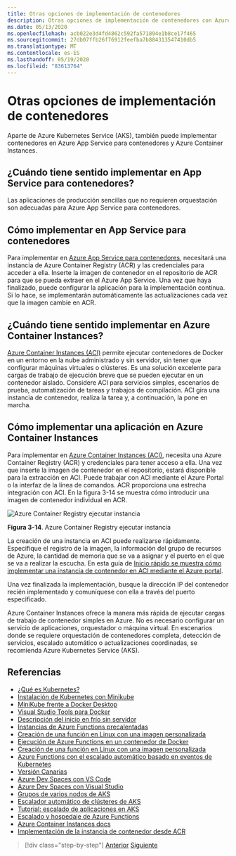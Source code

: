 ```yaml
---
title: Otras opciones de implementación de contenedores
description: Otras opciones de implementación de contenedores con Azure
ms.date: 05/13/2020
ms.openlocfilehash: acb022e3d4fd4862c592fa571894e1b8ce17f465
ms.sourcegitcommit: 27db07ffb26f76912feefba7b884313547410db5
ms.translationtype: MT
ms.contentlocale: es-ES
ms.lasthandoff: 05/19/2020
ms.locfileid: "83613764"
---
```

# <a name="other-container-deployment-options"></a>Otras opciones de implementación de contenedores

Aparte de Azure Kubernetes Service (AKS), también puede implementar contenedores en Azure App Service para contenedores y Azure Container Instances.

## <a name="when-does-it-make-sense-to-deploy-to-app-service-for-containers"></a>¿Cuándo tiene sentido implementar en App Service para contenedores?

Las aplicaciones de producción sencillas que no requieren orquestación son adecuadas para Azure App Service para contenedores.

## <a name="how-to-deploy-to-app-service-for-containers"></a>Cómo implementar en App Service para contenedores

Para implementar en [Azure App Service para contenedores](https://azure.microsoft.com/services/app-service/containers/), necesitará una instancia de Azure Container Registry (ACR) y las credenciales para acceder a ella. Inserte la imagen de contenedor en el repositorio de ACR para que se pueda extraer en el Azure App Service. Una vez que haya finalizado, puede configurar la aplicación para la implementación continua. Si lo hace, se implementarán automáticamente las actualizaciones cada vez que la imagen cambie en ACR.

## <a name="when-does-it-make-sense-to-deploy-to-azure-container-instances"></a>¿Cuándo tiene sentido implementar en Azure Container Instances?

[Azure Container Instances (ACI)](https://azure.microsoft.com/services/container-instances/) permite ejecutar contenedores de Docker en un entorno en la nube administrado y sin servidor, sin tener que configurar máquinas virtuales o clústeres. Es una solución excelente para cargas de trabajo de ejecución breve que se pueden ejecutar en un contenedor aislado. Considere ACI para servicios simples, escenarios de prueba, automatización de tareas y trabajos de compilación. ACI gira una instancia de contenedor, realiza la tarea y, a continuación, la pone en marcha.

## <a name="how-to-deploy-an-app-to-azure-container-instances"></a>Cómo implementar una aplicación en Azure Container Instances

Para implementar en [Azure Container Instances (ACI)](https://docs.microsoft.com/azure/container-instances/), necesita una Azure Container Registry (ACR) y credenciales para tener acceso a ella. Una vez que inserte la imagen de contenedor en el repositorio, estará disponible para la extracción en ACI. Puede trabajar con ACI mediante el Azure Portal o la interfaz de la línea de comandos. ACR proporciona una estrecha integración con ACI. En la figura 3-14 se muestra cómo introducir una imagen de contenedor individual en ACR.

![Azure Container Registry ejecutar instancia](./media/acr-runinstance-contextmenu.png)

**Figura 3-14**. Azure Container Registry ejecutar instancia

La creación de una instancia en ACI puede realizarse rápidamente. Especifique el registro de la imagen, la información del grupo de recursos de Azure, la cantidad de memoria que se va a asignar y el puerto en el que se va a realizar la escucha. En esta guía de [Inicio rápido se muestra cómo implementar una instancia de contenedor en ACI mediante el Azure portal](https://docs.microsoft.com/azure/container-instances/container-instances-quickstart-portal).

Una vez finalizada la implementación, busque la dirección IP del contenedor recién implementado y comuníquese con ella a través del puerto especificado.

Azure Container Instances ofrece la manera más rápida de ejecutar cargas de trabajo de contenedor simples en Azure. No es necesario configurar un servicio de aplicaciones, orquestador o máquina virtual. En escenarios donde se requiere orquestación de contenedores completa, detección de servicios, escalado automático o actualizaciones coordinadas, se recomienda Azure Kubernetes Service (AKS).

## <a name="references"></a>Referencias

- [¿Qué es Kubernetes?](https://blog.newrelic.com/engineering/what-is-kubernetes/)
- [Instalación de Kubernetes con Minikube](https://kubernetes.io/docs/setup/learning-environment/minikube/)
- [MiniKube frente a Docker Desktop](https://medium.com/containers-101/local-kubernetes-for-windows-minikube-vs-docker-desktop-25a1c6d3b766)
- [Visual Studio Tools para Docker](https://docs.microsoft.com/dotnet/standard/containerized-lifecycle-architecture/design-develop-containerized-apps/visual-studio-tools-for-docker)
- [Descripción del inicio en frío sin servidor](https://azure.microsoft.com/blog/understanding-serverless-cold-start/)
- [Instancias de Azure Functions precalentadas](https://docs.microsoft.com/azure/azure-functions/functions-premium-plan#pre-warmed-instances)
- [Creación de una función en Linux con una imagen personalizada](https://docs.microsoft.com/azure/azure-functions/functions-create-function-linux-custom-image)
- [Ejecución de Azure Functions en un contenedor de Docker](https://markheath.net/post/azure-functions-docker)
- [Creación de una función en Linux con una imagen personalizada](https://docs.microsoft.com/azure/azure-functions/functions-create-function-linux-custom-image)
- [Azure Functions con el escalado automático basado en eventos de Kubernetes](https://docs.microsoft.com/azure/azure-functions/functions-kubernetes-keda)
- [Versión Canarias](https://martinfowler.com/bliki/CanaryRelease.html)
- [Azure Dev Spaces con VS Code](https://docs.microsoft.com/azure/dev-spaces/quickstart-netcore)
- [Azure Dev Spaces con Visual Studio](https://docs.microsoft.com/azure/dev-spaces/quickstart-netcore-visualstudio)
- [Grupos de varios nodos de AKS](https://docs.microsoft.com/azure/aks/use-multiple-node-pools)
- [Escalador automático de clústeres de AKS](https://docs.microsoft.com/azure/aks/cluster-autoscaler)
- [Tutorial: escalado de aplicaciones en AKS](https://docs.microsoft.com/azure/aks/tutorial-kubernetes-scale)
- [Escalado y hospedaje de Azure Functions](https://docs.microsoft.com/azure/azure-functions/functions-scale)
- [Azure Container Instances docs](https://docs.microsoft.com/azure/container-instances/)
- [Implementación de la instancia de contenedor desde ACR](https://docs.microsoft.com/azure/container-instances/container-instances-using-azure-container-registry#deploy-with-azure-portal)

>[!div class="step-by-step"]
>[Anterior](scale-containers-serverless.md)
>[Siguiente](communication-patterns.md)
